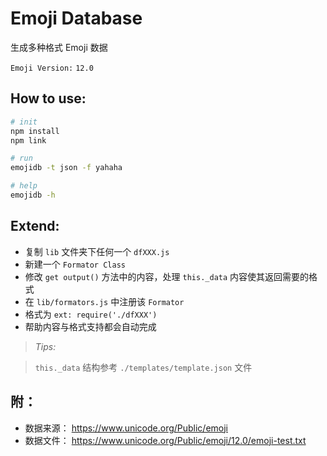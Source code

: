 # Emoji Database

生成多种格式 Emoji 数据

`Emoji Version:` `12.0`

## How to use:

```bash
# init
npm install
npm link

# run
emojidb -t json -f yahaha

# help
emojidb -h
```

## Extend:

- 复制 `lib` 文件夹下任何一个 `dfXXX.js`
- 新建一个 `Formator Class`
- 修改 `get output()` 方法中的内容，处理 `this._data` 内容使其返回需要的格式
- 在 `lib/formators.js` 中注册该 `Formator`
- 格式为 `ext: require('./dfXXX')`
- 帮助内容与格式支持都会自动完成

> _Tips:_ 

> `this._data` 结构参考 `./templates/template.json` 文件

## 附：

- 数据来源： https://www.unicode.org/Public/emoji
- 数据文件： https://www.unicode.org/Public/emoji/12.0/emoji-test.txt
